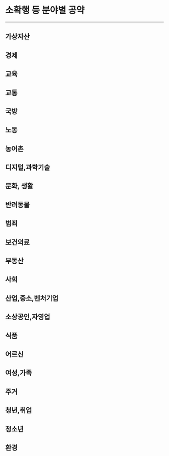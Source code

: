 # 소확행 등 분야별 공약
---
## 가상자산
## 경제
## 교육
## 교통
## 국방
## 노동
## 농어촌
## 디지털,과학기술
## 문화, 생활
## 반려동물
## 범죄
## 보건의료
## 부동산
## 사회
## 산업,중소,벤처기업
## 소상공인,자영업
## 식품
## 어르신
## 여성,가족
## 주거
## 청년,취업
## 청소년
## 환경

